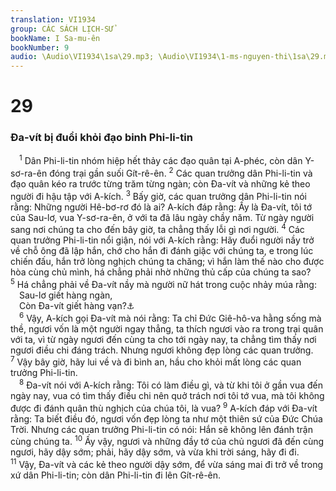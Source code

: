 ```yaml
---
translation: VI1934
group: CÁC SÁCH LỊCH-SỬ
bookName: I Sa-mu-ên 
bookNumber: 9
audio: \Audio\VI1934\1sa\29.mp3; \Audio\VI1934\1-ms-nguyen-thi\1sa\29.mp3
---
```


<div class="title"><h1>29</h1><h3>Đa-vít bị đuổi khỏi đạo binh Phi-li-tin</h3></div>
<span class="verse 1sa_29_1"> <sup>1</sup> Dân Phi-li-tin nhóm hiệp hết thảy các đạo quân tại A-phéc, còn dân Y-sơ-ra-ên đóng trại gần suối Gít-rê-ên. </span>
<span class="verse 1sa_29_2"><sup>2</sup> Các quan trưởng dân Phi-li-tin và đạo quân kéo ra trước từng trăm từng ngàn; còn Đa-vít và những kẻ theo người đi hậu tập với A-kích. </span>
<span class="verse 1sa_29_3"><sup>3</sup> Bấy giờ, các quan trưởng dân Phi-li-tin nói rằng: Những người Hê-bơ-rơ đó là ai? A-kích đáp rằng: Ấy là Đa-vít, tôi tớ của Sau-lơ, vua Y-sơ-ra-ên, ở với ta đã lâu ngày chầy năm. Từ ngày người sang nơi chúng ta cho đến bây giờ, ta chẳng thấy lỗi gì nơi người. </span>
<span class="verse 1sa_29_4"><sup>4</sup> Các quan trưởng Phi-li-tin nổi giận, nói với A-kích rằng: Hãy đuổi người nầy trở về chỗ ông đã lập hắn, chớ cho hắn đi đánh giặc với chúng ta, e trong lúc chiến đấu, hắn trở lòng nghịch chúng ta chăng; vì hắn làm thế nào cho được hòa cùng chủ mình, há chẳng phải nhờ những thủ cấp của chúng ta sao? </span>
<span class="verse 1sa_29_5"><sup>5</sup> Há chẳng phải về Đa-vít nầy mà người nữ hát trong cuộc nhảy múa rằng: <br/> Sau-lơ giết hàng ngàn, <br/> Còn Đa-vít giết hàng vạn?<a data-toggle="tooltip" data-placement="bottom" title="1Sa 18:7; 21:11">⚓</a><br/></span>
<span class="verse 1sa_29_6"> <sup>6</sup> Vậy, A-kích gọi Đa-vít mà nói rằng: Ta chỉ Đức Giê-hô-va hằng sống mà thề, ngươi vốn là một người ngay thẳng, ta thích ngươi vào ra trong trại quân với ta, vì từ ngày ngươi đến cùng ta cho tới ngày nay, ta chẳng tìm thấy nơi ngươi điều chi đáng trách. Nhưng ngươi không đẹp lòng các quan trưởng. </span>
<span class="verse 1sa_29_7"><sup>7</sup> Vậy bây giờ, hãy lui về và đi bình an, hầu cho khỏi mất lòng các quan trưởng Phi-li-tin. <br/></span>
<span class="verse 1sa_29_8"> <sup>8</sup> Đa-vít nói với A-kích rằng: Tôi có làm điều gì, và từ khi tôi ở gần vua đến ngày nay, vua có tìm thấy điều chi nên quở trách nơi tôi tớ vua, mà tôi không được đi đánh quân thù nghịch của chúa tôi, là vua? </span>
<span class="verse 1sa_29_9"><sup>9</sup> A-kích đáp với Đa-vít rằng: Ta biết điều đó, ngươi vốn đẹp lòng ta như một thiên sứ của Đức Chúa Trời. Nhưng các quan trưởng Phi-li-tin có nói: Hắn sẽ không lên đánh trận cùng chúng ta. </span>
<span class="verse 1sa_29_10"><sup>10</sup> Ấy vậy, ngươi và những đầy tớ của chủ ngươi đã đến cùng ngươi, hãy dậy sớm; phải, hãy dậy sớm, và vừa khi trời sáng, hãy đi đi. </span>
<span class="verse 1sa_29_11"><sup>11</sup> Vậy, Đa-vít và các kẻ theo người dậy sớm, để vừa sáng mai đi trở về trong xứ dân Phi-li-tin; còn dân Phi-li-tin đi lên Gít-rê-ên. <br/></span>
